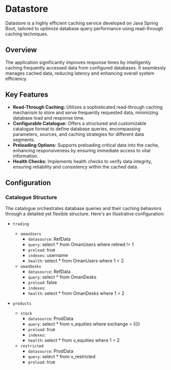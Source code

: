 # Datastore

Datastore is a highly efficient caching service developed on Java Spring Boot, tailored to optimize database query performance using read-through caching techniques.

## Overview

The application significantly improves response times by intelligently caching frequently accessed data from configured databases. It seamlessly manages cached data, reducing latency and enhancing overall system efficiency.

## Key Features

- **Read-Through Caching:** Utilizes a sophisticated read-through caching mechanism to store and serve frequently requested data, minimizing database load and response time.
- **Configurable Catalogue:** Offers a structured and customizable catalogue format to define database queries, encompassing parameters, sources, and caching strategies for different data segments.
- **Preloading Options:** Supports preloading critical data into the cache, enhancing responsiveness by ensuring immediate access to vital information.
- **Health Checks:** Implements health checks to verify data integrity, ensuring reliability and consistency within the cached data.

## Configuration

### Catalogue Structure

The catalogue orchestrates database queries and their caching behaviors through a detailed yet flexible structure. Here's an illustrative configuration:

- `trading`
  - `omanUsers`
    - `datasource`: RefData
    - `query`: select * from OmanUsers where retired != 1
    - `preload`: true
    - `indexes`: username
    - `health`: select * from OmanUsers where 1 = 2
  - `omanDesks`
    - `datasource`: RefData
    - `query`: select * from OmanDesks
    - `preload`: false
    - `indexes`: 
    - `health`: select * from OmanDesks where 1 = 2

- `products`
  - `stock`
    - `datasource`: ProdData
    - `query`: select * from v_equities where exchange = {0}
    - `preload`: true
    - `indexes`: 
    - `health`: select * from v_equities where 1 = 2
  - `restricted`
    - `datasource`: ProdData
    - `query`: select * from v_restricted
    - `preload`: true
